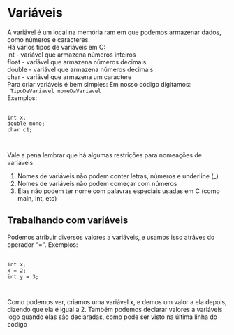 # Variáveis

A variável é um local na memória ram em que podemos armazenar dados, como números e caracteres.  
Há vários tipos de variáveis em C:  
int - variável que armazena números inteiros  
float - varíável que armazena números decimais  
double - variável que armazena números decimais  
char - variável que armazena um caractere  
Para criar variáveis é bem simples:
Em nosso código digitamos:  
<code> TipoDeVariavel nomeDaVariavel </code>  
Exemplos:  
<pre> <code> 
int x;
double mono;
char c1;
</pre> </code>
Vale a pena lembrar que há algumas restrições para nomeações de variáveis:  
1. Nomes de variáveis não podem conter letras, números e underline (_)
2. Nomes de variáveis não podem começar com números
3. Elas não podem ter nome com palavras especiais usadas em C (como main, int, etc)  

## Trabalhando com variáveis

Podemos atribuir diversos valores a variáveis, e usamos isso atráves do operador "=". Exemplos:
<pre> <code> 
int x;  
x = 2;  
int y = 3;  
</pre> </code>
Como podemos ver, criamos uma variável x, e demos um valor a ela depois, dizendo que ela é igual a 2. 
Também podemos declarar valores a variáveis logo quando elas são declaradas, como pode ser visto na 
última linha do código
